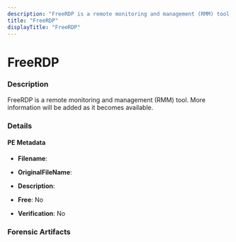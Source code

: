 ```yaml
---
description: "FreeRDP is a remote monitoring and management (RMM) tool. More information will be added as it becomes available."
title: "FreeRDP"
displayTitle: "FreeRDP"
---
```




# FreeRDP


### Description

FreeRDP is a remote monitoring and management (RMM) tool. More information will be added as it becomes available.




### Details


#### PE Metadata
- **Filename**: 
- **OriginalFileName**: 
- **Description**: 


- **Free**: No

- **Verification**: No





### Forensic Artifacts









